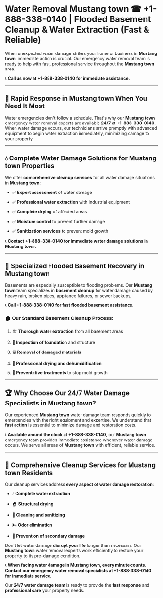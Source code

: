 # Water Removal Mustang town ☎ +1-888-338-0140 | Flooded Basement Cleanup & Water Extraction (Fast & Reliable)

When unexpected water damage strikes your home or business in **Mustang town**, immediate action is crucial. Our emergency water removal team is ready to help with fast, professional service throughout the **Mustang town** area. 

📞 **Call us now at +1-888-338-0140 for immediate assistance.**
---
## 🚀 Rapid Response in Mustang town When You Need It Most
Water emergencies don't follow a schedule. That's why our **Mustang town** emergency water removal experts are available **24/7** at **+1-888-338-0140**. When water damage occurs, our technicians arrive promptly with advanced equipment to begin water extraction immediately, minimizing damage to your property.
---
## 💧 Complete Water Damage Solutions for Mustang town Properties
We offer **comprehensive cleanup services** for all water damage situations in **Mustang town**:
- ✅ **Expert assessment** of water damage  
- ✅ **Professional water extraction** with industrial equipment  
- ✅ **Complete drying** of affected areas  
- ✅ **Moisture control** to prevent further damage  
- ✅ **Sanitization services** to prevent mold growth  
📞 **Contact +1-888-338-0140 for immediate water damage solutions in Mustang town.**
---
## 🌊 Specialized Flooded Basement Recovery in Mustang town
Basements are especially susceptible to flooding problems. Our **Mustang town** team specializes in **basement cleanup** for water damage caused by heavy rain, broken pipes, appliance failures, or sewer backups. 
📞 **Call +1-888-338-0140 for fast flooded basement assistance.**
### 🏚️ Our Standard Basement Cleanup Process:
1. 🏗️ **Thorough water extraction** from all basement areas  
2. 🔎 **Inspection of foundation** and structure  
3. 🗑️ **Removal of damaged materials**  
4. 💨 **Professional drying and dehumidification**  
5. 🚫 **Preventative treatments** to stop mold growth  
---
## 🏆 Why Choose Our 24/7 Water Damage Specialists in Mustang town?
Our experienced **Mustang town** water damage team responds quickly to emergencies with the right equipment and expertise. We understand that **fast action** is essential to minimize damage and restoration costs.
📞 **Available around the clock at +1-888-338-0140**, our **Mustang town** emergency team provides immediate assistance whenever water damage occurs. We serve all areas of **Mustang town** with efficient, reliable service.
---
## 🧹 Comprehensive Cleanup Services for Mustang town Residents
Our cleanup services address **every aspect of water damage restoration**:
- 💧 **Complete water extraction**  
- 🏠 **Structural drying**  
- 🧼 **Cleaning and sanitizing**  
- 🌬️ **Odor elimination**  
- 🚫 **Prevention of secondary damage**  
Don't let water damage **disrupt your life** longer than necessary. Our **Mustang town** water removal experts work efficiently to restore your property to its pre-damage condition.
📞 **When facing water damage in Mustang town, every minute counts. Contact our emergency water removal specialists at +1-888-338-0140 for immediate service.**
Our **24/7 water damage team** is ready to provide the **fast response** and **professional care** your property needs.
